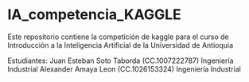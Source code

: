 # IA_competencia_KAGGLE
Este repositorio contiene la competición de kaggle para el curso de Introducción a la Inteligencia Artificial de la Universidad de Antioquia

Estudiantes: 
Juan Esteban Soto Taborda (CC.1007222787) Ingeniería Industrial
Alexander Amaya Leon (CC.1026153324) Ingeniería Industrial
